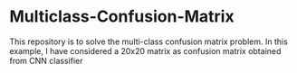 # Multiclass-Confusion-Matrix
This repository is to solve the multi-class confusion matrix problem. In this example, I have considered a 20x20 matrix as confusion matrix obtained from CNN classifier
